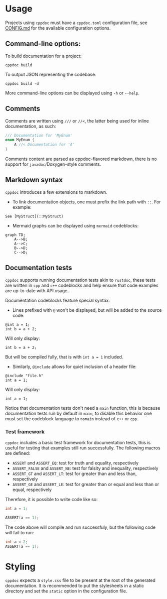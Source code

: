 # Usage
Projects using `cppdoc` must have a `cppdoc.toml` configuration file, see [CONFIG.md](CONFIG.md) for the available configuration options.

## Command-line options:
To build documentation for a project:

```
cppdoc build
```

To output JSON representing the codebase:

```
cppdoc build -d
```

More command-line options can be displayed using `-h` or `--help`.


## Comments
Comments are written using `///` or `//<`, the latter being used for inline documentation, as such:

```cpp
/// Documentation for 'MyEnum'
enum MyEnum {
	A //< Documentation for 'A' 
}
```

Comments content are parsed as cppdoc-flavored markdown, there is no support for `javadoc`/Doxygen-style comments.

## Markdown syntax
`cppdoc` introduces a few extensions to markdown.

- To link documentation objects, one must prefix the link path with `::`. For example:

```
See [MyStruct](::MyStruct)
```

- Mermaid graphs can be displayed using `mermaid` codeblocks:

```mermaid
graph TD;
    A-->B;
    A-->C;
    B-->D;
    C-->D;
```

## Documentation tests
`cppdoc` supports running documentation tests akin to `rustdoc`, these tests are written in `cpp` and `c++` codeblocks and help ensure that code examples are up-to-date with API usage.

Documentation codeblocks feature special syntax:
- Lines prefixed with `@` won't be displayed, but will be added to the source code:

```
@int a = 1;
int b = a + 2;
```

Will only display:

```
int b = a + 2;
```

But will be compiled fully, that is with `int a = 1` included.


- Similarly, `@include` allows for quiet inclusion of a header file:

```
@include "file.h"
int a = 1;
```

Will only display:

```
int a = 1;
```

Notice that documentation tests don't need a `main` function, this is because documentation tests run by default in `main`, to disable this behavior one must set the codeblock language to `nomain` instead of `c++` or `cpp`.


### Test framework
`cppdoc` includes a basic test framework for documentation tests, this is useful for testing that examples still run successfully.
The following macros are defined:

- `ASSERT` and `ASSERT_EQ`: test for truth and equality, respectively
- `ASSERT_FALSE` and `ASSERT_NE`: test for falsity and inequality, respectively
- `ASSERT_GT` and `ASSERT_LT`: test for greater than and less than, respectively
- `ASSERT_GE` and `ASSERT_LE`: test for greater than or equal and less than or equal, respectively

Therefore, it is possible to write code like so:

```c++
int a = 1;

ASSERT(a == 1);
```

The code above will compile and run successfuly, but the following code will fail to run:

```c++
int a = 2;
ASSERT(a == 1);
```


# Styling
`cppdoc` expects a `style.css` file to be present at the root of the generated documentation. It is recommended to put the stylesheets in a static directory and set the `static` option in the configuration file.
